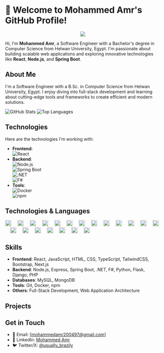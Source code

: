 # 👋 Welcome to Mohammed Amr's GitHub Profile!
<div align="center">
     <img src="https://media4.giphy.com/media/v1.Y2lkPTc5MGI3NjExM2o4MHYwYzV1a3hiZXN4OHRxcnhpeXp3MGliZ3FmN2E2Z2RoZDR0dSZlcD12MV9pbnRlcm5hbF9naWZfYnlfaWQmY3Q9Zw/IpeYSEZshTefe/giphy.gif" />
</div>

Hi, I'm **Mohammed Amr**, a Software Engineer with a Bachelor's degree in Computer Science from Helwan University, Egypt. I'm passionate about building scalable web applications and exploring innovative technologies like **React**, **Node.js**, and **Spring Boot**.

## About Me
I'm a Software Engineer with a B.Sc. in Computer Science from Helwan University, Egypt. I enjoy diving into full-stack development and learning about cutting-edge tools and frameworks to create efficient and modern solutions.

![GitHub Stats](https://github-readme-stats.vercel.app/api?username=MohammedAmr04&show_icons=true&theme=radical)
![Top Languages](https://github-readme-stats.vercel.app/api/top-langs/?username=MohammedAmr04&layout=compact&theme=radical)
## Technologies
Here are the technologies I'm working with:

- **Frontend**:  
  ![React](https://img.shields.io/badge/React-61DAFB?style=for-the-badge&logo=react&logoColor=black)  
- **Backend**:  
  ![Node.js](https://img.shields.io/badge/Node.js-339933?style=for-the-badge&logo=node.js&logoColor=white)  
  ![Spring Boot](https://img.shields.io/badge/Spring_Boot-6DB33F?style=for-the-badge&logo=spring-boot&logoColor=white)  
  ![.NET](https://img.shields.io/badge/.NET-512BD4?style=for-the-badge&logo=dotnet&logoColor=white)  
  ![F#](https://img.shields.io/badge/F%23-378BBA?style=for-the-badge&logo=fsharp&logoColor=white)  
- **Tools**:  
  ![Docker](https://img.shields.io/badge/Docker-2496ED?style=for-the-badge&logo=docker&logoColor=white)  
  ![npm](https://img.shields.io/badge/npm-CB3837?style=for-the-badge&logo=npm&logoColor=white)  

## Technologies & Languages
<div align="left">
  <img src="https://cdn.jsdelivr.net/gh/devicons/devicon/icons/git/git-original.svg" height="20" alt="git logo" />
  <img width="12" />
  <img src="https://cdn.jsdelivr.net/gh/devicons/devicon/icons/c/c-original.svg" height="20" alt="c logo" />
  <img width="12" />
  <img src="https://cdn.jsdelivr.net/gh/devicons/devicon/icons/cplusplus/cplusplus-original.svg" height="20" alt="cplusplus logo" />
  <img width="12" />
  <img src="https://cdn.jsdelivr.net/gh/devicons/devicon/icons/html5/html5-original.svg" height="20" alt="html5 logo" />
  <img width="12" />
  <img src="https://cdn.jsdelivr.net/gh/devicons/devicon/icons/css3/css3-original.svg" height="20" alt="css3 logo" />
  <img width="12" />
  <img src="https://cdn.jsdelivr.net/gh/devicons/devicon/icons/javascript/javascript-original.svg" height="20" alt="javascript logo" />
  <img width="12" />
  <img src="https://cdn.jsdelivr.net/gh/devicons/devicon/icons/bootstrap/bootstrap-original.svg" height="20" alt="bootstrap logo" />
  <img width="12" />
  <img src="https://cdn.jsdelivr.net/gh/devicons/devicon/icons/typescript/typescript-original.svg" height="20" alt="typescript logo" />
  <img width="12" />
  <img src="https://cdn.jsdelivr.net/gh/devicons/devicon/icons/react/react-original.svg" height="20" alt="react logo" />
  <img width="12" />
  <img src="https://cdn.jsdelivr.net/gh/devicons/devicon/icons/npm/npm-original-wordmark.svg" height="20" alt="npm logo" />
  <img width="12" />
  <img src="https://cdn.jsdelivr.net/gh/devicons/devicon/icons/python/python-original.svg" height="20" alt="python logo" />
  <img width="12" />
  <img src="https://cdn.jsdelivr.net/gh/devicons/devicon/icons/mysql/mysql-original.svg" height="20" alt="mysql logo" />
    <img width="12" />
  <img src="https://cdn.jsdelivr.net/gh/devicons/devicon/icons/sql/sql-original.svg" height="20" alt="sql logo" />
  <img width="12" />
  <img src="https://cdn.jsdelivr.net/gh/devicons/devicon/icons/php/php-original.svg" height="20" alt="php logo" />
  <img width="12" />
  <img src="https://cdn.jsdelivr.net/gh/devicons/devicon/icons/java/java-original.svg" height="20" alt="java logo" />
  <img width="12" />
  <img src="https://cdn.jsdelivr.net/gh/devicons/devicon/icons/spring/spring-original.svg" height="20" alt="spring boot logo" />
  <img width="12" />
  <img src="https://cdn.jsdelivr.net/gh/devicons/devicon/icons/dotnetcore/dotnetcore-original.svg" height="20" alt="dotnet logo" />
  <img width="12" />
  <img src="https://cdn.jsdelivr.net/gh/devicons/devicon/icons/csharp/csharp-original.svg" height="20" alt="csharp logo" />
  <img width="12" />
  <img src="https://cdn.jsdelivr.net/gh/devicons/devicon/icons/fsharp/fsharp-original.svg" height="20" alt="fsharp logo" />
  <img width="12" />

  <img src="https://cdn.jsdelivr.net/gh/devicons/devicon/icons/microsoftsqlserver/microsoftsqlserver-plain.svg" height="20" alt="sql server logo" />
</div>

## Skills
- **Frontend**: React, JavaScript, HTML, CSS, TypeScript, TailwindCSS, Bootstrap, Next.js
- **Backend**: Node.js, Express, Spring Boot, .NET, F#, Python, Flask, Django, PHP
- **Databases**: MySQL, MongoDB
- **Tools**: Git, Docker, npm
- **Others**: Full-Stack Development, Web Application Architecture

## Projects
<!-- Add your projects here -->

## Get in Touch
- 📧 Email: [mohammedamr200497@gmail.com]
- 🔗 LinkedIn: [Mohammed Amr](https://www.linkedin.com/in/mohammed-amr-33ba93243/)
- 🐦 Twitter/X: [@usually_brazily](https://x.com/usually_brazily)

